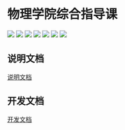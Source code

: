 # 物理学院综合指导课

![](https://img.shields.io/badge/Django-v3.1-brightgreen.svg?style=plastic)
![](https://img.shields.io/badge/platform-linux-lightgrey.svg?style=plastic)
![](https://img.shields.io/badge/language-Python-blue.svg?style=plastic)
![](https://visitor-badge.glitch.me/badge?page_id=http://github.com/RainshawGao/MeetPlan)
![](https://img.shields.io/badge/license-GPL_v3-000000.svg?style=plastic)
[![](https://img.shields.io/badge/github-@RainshawGao-red.svg?style=plastic)](http://github.com/RainshawGao)
[![](https://img.shields.io/badge/Email-rxg-red.svg?style=plastic)](mailto:rxg@live.com)

## 说明文档
[说明文档](https://wiki.server.phy.ruixiaolu.com/server/meetplan)

## 开发文档
[开发文档](https://wiki.server.phy.ruixiaolu.com/server/meetplan/develop)




